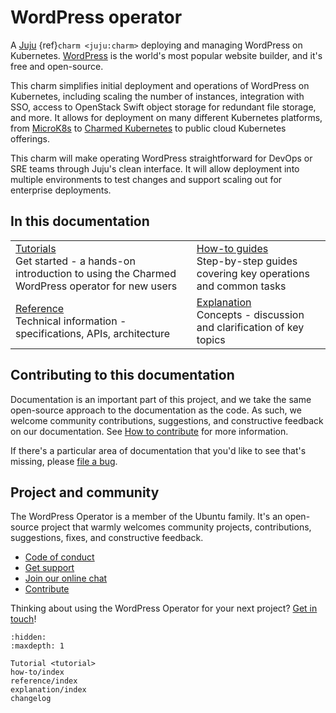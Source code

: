 # WordPress operator

A [Juju](https://juju.is/) {ref}`charm <juju:charm>` deploying and managing WordPress on Kubernetes. [WordPress](https://wordpress.com/) is the world's most popular website builder, and it's free and open-source.

This charm simplifies initial deployment and operations of WordPress on Kubernetes, including scaling the number of instances, integration with SSO, access to OpenStack Swift object storage for redundant file storage, and more. It allows for deployment on many different Kubernetes platforms, from [MicroK8s](https://microk8s.io/) to [Charmed Kubernetes](https://ubuntu.com/kubernetes) to public cloud Kubernetes offerings.

This charm will make operating WordPress straightforward for DevOps or SRE teams through Juju's clean interface. It will allow deployment into multiple environments to test changes and support scaling out for enterprise deployments.

## In this documentation

| | |
|--|--|
|  [Tutorials](tutorial_index)</br>  Get started - a hands-on introduction to using the Charmed WordPress operator for new users </br> |  [How-to guides](how_to_index) </br> Step-by-step guides covering key operations and common tasks |
| [Reference](reference_index) </br> Technical information - specifications, APIs, architecture | [Explanation](explanation_index) </br> Concepts - discussion and clarification of key topics  |

## Contributing to this documentation

Documentation is an important part of this project, and we take the same open-source approach to the documentation as the code. As such, we welcome community contributions, suggestions, and constructive feedback on our documentation. See [How to contribute](how_to_contribute) for more information.

If there's a particular area of documentation that you'd like to see that's missing, please [file a bug](https://github.com/canonical/wordpress-k8s-operator/issues).

## Project and community

The WordPress Operator is a member of the Ubuntu family. It's an open-source project that warmly welcomes community projects, contributions, suggestions, fixes, and constructive feedback.

- [Code of conduct](https://ubuntu.com/community/code-of-conduct)
- [Get support](https://discourse.charmhub.io/)
- [Join our online chat](https://matrix.to/#/#charmhub-charmdev:ubuntu.com)
- [Contribute](how_to_contribute)

Thinking about using the WordPress Operator for your next project? [Get in touch](https://matrix.to/#/#charmhub-charmdev:ubuntu.com)!

```{toctree}
:hidden:
:maxdepth: 1

Tutorial <tutorial>
how-to/index
reference/index
explanation/index
changelog
```